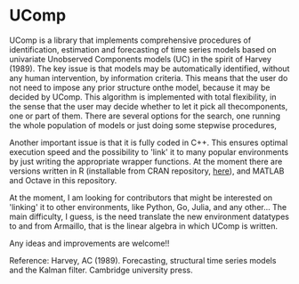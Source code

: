 # UComp
UComp is a library that implements comprehensive procedures of identification, estimation and forecasting of time series models based on univariate Unobserved Components models (UC) in the spirit of Harvey (1989). The key issue is that models may be automatically identified, without any human intervention, by information criteria. This means that the user do not need to impose any prior structure onthe model, because it may be decided by UComp. This algorithm is implemented with total flexibility, in the sense that the user may decide whether to let it pick all thecomponents, one or part of them. There are several options for the search, one running the whole population of models or just doing some stepwise procedures,

Another important issue is that it is fully coded in C++. This ensures optimal execution speed and the possibility to 'link' it to many popular environments by just writing the appropriate wrapper functions. At the moment there are versions written in R (installable from CRAN repository, [here](https://cran.r-project.org/web/packages/UComp/index.html)), and MATLAB and Octave in this repository.

At the moment, I am looking for contributors that might be interested on 'linking' it to other environments, like Python, Go, Julia, and any other... The main difficulty, I guess, is the need translate the new environment datatypes to and from Armaillo, that is the linear algebra in which UComp is written. 

Any ideas and improvements are welcome!!

Reference: Harvey, AC (1989). Forecasting, structural time series models and the Kalman filter. Cambridge university press.
